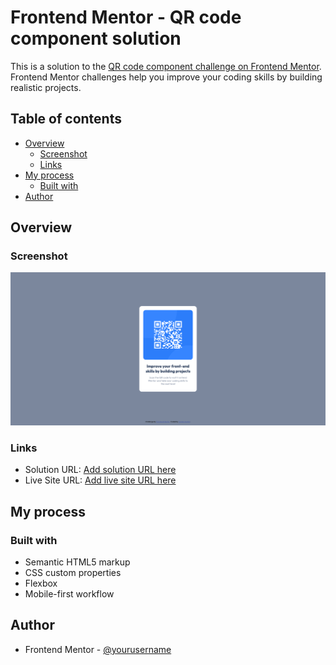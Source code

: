 # Frontend Mentor - QR code component solution

This is a solution to the [QR code component challenge on Frontend Mentor](https://www.frontendmentor.io/challenges/qr-code-component-iux_sIO_H). Frontend Mentor challenges help you improve your coding skills by building realistic projects. 

## Table of contents

- [Overview](#overview)
  - [Screenshot](#screenshot)
  - [Links](#links)
- [My process](#my-process)
  - [Built with](#built-with)
- [Author](#author)

## Overview

### Screenshot

![](./screenshot.png)

### Links

- Solution URL: [Add solution URL here](https://github.com/Ciph-r/frontend-mentor/tree/main/qr-code-component-main)
- Live Site URL: [Add live site URL here](https://ciph-r.github.io/frontend-mentor/qr-code-component-main/index.html)

## My process

### Built with

- Semantic HTML5 markup
- CSS custom properties
- Flexbox
- Mobile-first workflow

## Author
- Frontend Mentor - [@yourusername](https://www.frontendmentor.io/profile/JordanHunt3r)
